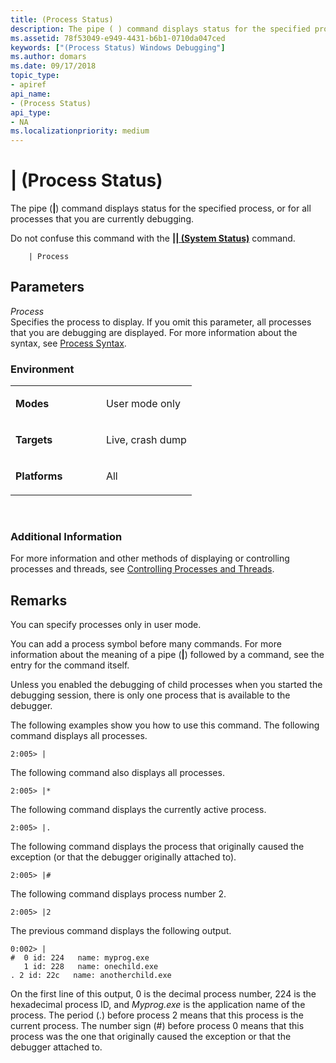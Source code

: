 ```yaml
---
title: (Process Status)
description: The pipe ( ) command displays status for the specified process, or for all processes that you are currently debugging.Do not confuse this command with the (System Status) command.
ms.assetid: 78f53049-e949-4431-b6b1-0710da047ced
keywords: ["(Process Status) Windows Debugging"]
ms.author: domars
ms.date: 09/17/2018
topic_type:
- apiref
api_name:
- (Process Status)
api_type:
- NA
ms.localizationpriority: medium
---
```


# | (Process Status)


The pipe (**|**) command displays status for the specified process, or for all processes that you are currently debugging.

Do not confuse this command with the [**|| (System Status)**](----system-status-.md) command.

```dbgcmd
    | Process
```

## <span id="ddk_cmd_process_status_dbg"></span><span id="DDK_CMD_PROCESS_STATUS_DBG"></span>Parameters


<span id="_______Process______"></span><span id="_______process______"></span><span id="_______PROCESS______"></span> *Process*   
Specifies the process to display. If you omit this parameter, all processes that you are debugging are displayed. For more information about the syntax, see [Process Syntax](process-syntax.md).

### <span id="Environment"></span><span id="environment"></span><span id="ENVIRONMENT"></span>Environment

<table>
<colgroup>
<col width="50%" />
<col width="50%" />
</colgroup>
<tbody>
<tr class="odd">
<td align="left"><p><strong>Modes</strong></p></td>
<td align="left"><p>User mode only</p></td>
</tr>
<tr class="even">
<td align="left"><p><strong>Targets</strong></p></td>
<td align="left"><p>Live, crash dump</p></td>
</tr>
<tr class="odd">
<td align="left"><p><strong>Platforms</strong></p></td>
<td align="left"><p>All</p></td>
</tr>
</tbody>
</table>

 

### <span id="Additional_Information"></span><span id="additional_information"></span><span id="ADDITIONAL_INFORMATION"></span>Additional Information

For more information and other methods of displaying or controlling processes and threads, see [Controlling Processes and Threads](controlling-processes-and-threads.md).

Remarks
-------

You can specify processes only in user mode.

You can add a process symbol before many commands. For more information about the meaning of a pipe (**|**) followed by a command, see the entry for the command itself.

Unless you enabled the debugging of child processes when you started the debugging session, there is only one process that is available to the debugger.

The following examples show you how to use this command. The following command displays all processes.

```dbgcmd
2:005> |
```

The following command also displays all processes.

```dbgcmd
2:005> |*
```

The following command displays the currently active process.

```dbgcmd
2:005> |.
```

The following command displays the process that originally caused the exception (or that the debugger originally attached to).

```dbgcmd
2:005> |#
```

The following command displays process number 2.

```dbgcmd
2:005> |2
```

The previous command displays the following output.

```dbgcmd
0:002> |
#  0 id: 224   name: myprog.exe 
   1 id: 228   name: onechild.exe 
. 2 id: 22c   name: anotherchild.exe 
```

On the first line of this output, 0 is the decimal process number, 224 is the hexadecimal process ID, and *Myprog.exe* is the application name of the process. The period (.) before process 2 means that this process is the current process. The number sign (\#) before process 0 means that this process was the one that originally caused the exception or that the debugger attached to.

 

 





